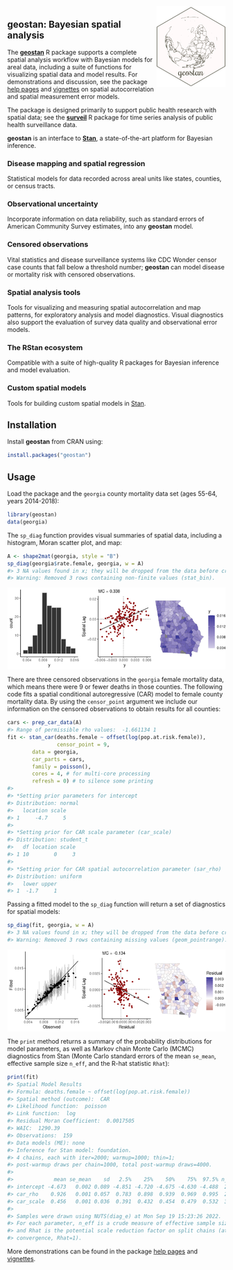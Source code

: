 
<!-- README.md is generated from README.Rmd. Please edit that file -->

<img src="man/figures/logo.png" align="right" width="160" />

## geostan: Bayesian spatial analysis

The [**geostan**](https://connordonegan.github.io/geostan/) R package
supports a complete spatial analysis workflow with Bayesian models for
areal data, including a suite of functions for visualizing spatial data
and model results. For demonstrations and discussion, see the package
[help
pages](https://connordonegan.github.io/geostan/reference/index.html) and
[vignettes](https://connordonegan.github.io/geostan/articles/index.html)
on spatial autocorrelation and spatial measurement error models.

The package is designed primarily to support public health research with
spatial data; see the
[**surveil**](https://connordonegan.github.io/surveil/) R package for
time series analysis of public health surveillance data.

**geostan** is an interface to [**Stan**](https://mc-stan.org), a
state-of-the-art platform for Bayesian inference.

### Disease mapping and spatial regression

Statistical models for data recorded across areal units like states,
counties, or census tracts.

### Observational uncertainty

Incorporate information on data reliability, such as standard errors of
American Community Survey estimates, into any **geostan** model.

### Censored observations

Vital statistics and disease surveillance systems like CDC Wonder censor
case counts that fall below a threshold number; **geostan** can model
disease or mortality risk with censored observations.

### Spatial analysis tools

Tools for visualizing and measuring spatial autocorrelation and map
patterns, for exploratory analysis and model diagnostics. Visual
diagnostics also support the evaluation of survey data quality and
observational error models.

### The RStan ecosystem

Compatible with a suite of high-quality R packages for Bayesian
inference and model evaluation.

### Custom spatial models

Tools for building custom spatial models in
[Stan](https://mc-stan.org/).

## Installation

Install **geostan** from CRAN using:

``` r
install.packages("geostan")
```

## Usage

Load the package and the `georgia` county mortality data set (ages
55-64, years 2014-2018):

``` r
library(geostan)
data(georgia)
```

The `sp_diag` function provides visual summaries of spatial data,
including a histogram, Moran scatter plot, and map:

``` r
A <- shape2mat(georgia, style = "B")
sp_diag(georgia$rate.female, georgia, w = A)
#> 3 NA values found in x; they will be dropped from the data before creating the Moran plot. If matrix w was row-standardized, it no longer is. You may want to use a binary connectivity matrix using style = 'B' in shape2mat.
#> Warning: Removed 3 rows containing non-finite values (stat_bin).
```

<img src="man/figures/README-unnamed-chunk-3-1.png" style="display: block; margin: auto;" />

There are three censored observations in the `georgia` female mortality
data, which means there were 9 or fewer deaths in those counties. The
following code fits a spatial conditional autoregressive (CAR) model to
female county mortality data. By using the `censor_point` argument we
include our information on the censored observations to obtain results
for all counties:

``` r
cars <- prep_car_data(A)
#> Range of permissible rho values:  -1.661134 1
fit <- stan_car(deaths.female ~ offset(log(pop.at.risk.female)),
                censor_point = 9,
        data = georgia,
        car_parts = cars,
        family = poisson(),
        cores = 4, # for multi-core processing
        refresh = 0) # to silence some printing
#> 
#> *Setting prior parameters for intercept
#> Distribution: normal
#>   location scale
#> 1     -4.7     5
#> 
#> *Setting prior for CAR scale parameter (car_scale)
#> Distribution: student_t
#>   df location scale
#> 1 10        0     3
#> 
#> *Setting prior for CAR spatial autocorrelation parameter (sar_rho)
#> Distribution: uniform
#>   lower upper
#> 1  -1.7     1
```

Passing a fitted model to the `sp_diag` function will return a set of
diagnostics for spatial models:

``` r
sp_diag(fit, georgia, w = A)
#> 3 NA values found in x; they will be dropped from the data before creating the Moran plot. If matrix w was row-standardized, it no longer is. You may want to use a binary connectivity matrix using style = 'B' in shape2mat.
#> Warning: Removed 3 rows containing missing values (geom_pointrange).
```

<img src="man/figures/README-unnamed-chunk-5-1.png" style="display: block; margin: auto;" />

The `print` method returns a summary of the probability distributions
for model parameters, as well as Markov chain Monte Carlo (MCMC)
diagnostics from Stan (Monte Carlo standard errors of the mean
`se_mean`, effective sample size `n_eff`, and the R-hat statistic
`Rhat`):

``` r
print(fit)
#> Spatial Model Results 
#> Formula: deaths.female ~ offset(log(pop.at.risk.female))
#> Spatial method (outcome):  CAR 
#> Likelihood function:  poisson 
#> Link function:  log 
#> Residual Moran Coefficient:  0.0017505 
#> WAIC:  1290.39 
#> Observations:  159 
#> Data models (ME): none
#> Inference for Stan model: foundation.
#> 4 chains, each with iter=2000; warmup=1000; thin=1; 
#> post-warmup draws per chain=1000, total post-warmup draws=4000.
#> 
#>             mean se_mean    sd   2.5%    25%    50%    75%  97.5% n_eff  Rhat
#> intercept -4.673   0.002 0.089 -4.851 -4.720 -4.675 -4.630 -4.488  2465 1.001
#> car_rho    0.926   0.001 0.057  0.783  0.898  0.939  0.969  0.995  2896 1.001
#> car_scale  0.456   0.001 0.036  0.391  0.432  0.454  0.479  0.532  3110 1.001
#> 
#> Samples were drawn using NUTS(diag_e) at Mon Sep 19 15:23:26 2022.
#> For each parameter, n_eff is a crude measure of effective sample size,
#> and Rhat is the potential scale reduction factor on split chains (at 
#> convergence, Rhat=1).
```

More demonstrations can be found in the package [help
pages](https://connordonegan.github.io/geostan/reference/index.html) and
[vignettes](https://connordonegan.github.io/geostan/articles/index.html).
